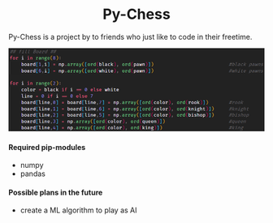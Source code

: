 <h1 align="center">
    <br>
    Py-Chess
    </br>
</h1>

Py-Chess is a project by to friends who just like to code in their freetime.

![Image](./images/image.png)

#### Required pip-modules

- numpy
- pandas

#### Possible plans in the future

- create a ML algorithm to play as AI
